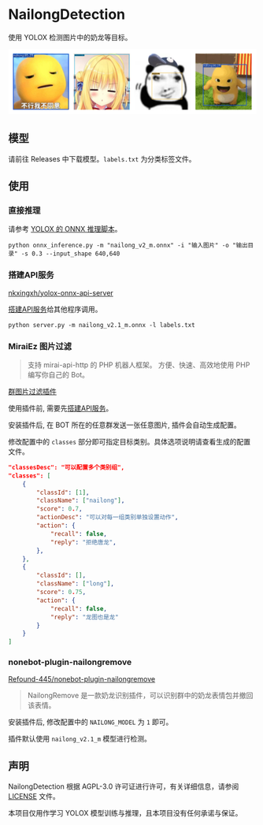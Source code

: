 # NailongDetection

使用 YOLOX 检测图片中的奶龙等目标。

![输出效果图](./images/examples.png)

## 模型

请前往 Releases 中下载模型。`labels.txt` 为分类标签文件。

## 使用

### 直接推理

请参考 [YOLOX 的 ONNX 推理脚本](https://github.com/Megvii-BaseDetection/YOLOX/blob/main/demo/ONNXRuntime/onnx_inference.py)。

```
python onnx_inference.py -m "nailong_v2_m.onnx" -i "输入图片" -o "输出目录" -s 0.3 --input_shape 640,640
```

### 搭建API服务

[nkxingxh/yolox-onnx-api-server](https://github.com/nkxingxh/yolox-onnx-api-server)

[搭建API服务](https://github.com/nkxingxh/yolox-onnx-api-server)给其他程序调用。

```
python server.py -m nailong_v2.1_m.onnx -l labels.txt
```

### MiraiEz 图片过滤

> 支持 mirai-api-http 的 PHP 机器人框架。
> 方便、快速、高效地使用 PHP 编写你自己的 Bot。

[群图片过滤插件](https://github.com/nkxingxh/miraiez-plugins/blob/main/top.nkxingxh.miraiez.yolox.ImageFilter.php)

使用插件前, 需要先[搭建API服务](#搭建API服务)。

安装插件后, 在 BOT 所在的任意群发送一张任意图片, 插件会自动生成配置。

修改配置中的 `classes` 部分即可指定目标类别。具体选项说明请查看生成的配置文件。

```json
"classesDesc": "可以配置多个类别组",
"classes": [
    {
        "classId": [1],
        "className": ["nailong"],
        "score": 0.7,
        "actionDesc": "可以对每一组类别单独设置动作",
        "action": {
            "recall": false,
            "reply": "拒绝唐龙",
        },
    },
    {
        "classId": [],
        "className": ["long"],
        "score": 0.75,
        "action": {
            "recall": false,
            "reply": "龙图也是龙"
        }
    }
]
```

### nonebot-plugin-nailongremove

[Refound-445/nonebot-plugin-nailongremove](https://github.com/Refound-445/nonebot-plugin-nailongremove)

> NailongRemove 是一款奶龙识别插件，可以识别群中的奶龙表情包并撤回该表情。

安装插件后, 修改配置中的 `NAILONG_MODEL` 为 `1` 即可。

插件默认使用 `nailong_v2.1_m` 模型进行检测。

## 声明

NailongDetection 根据 AGPL-3.0 许可证进行许可，有关详细信息，请参阅 [LICENSE](./LICENSE) 文件。

本项目仅用作学习 YOLOX 模型训练与推理，且本项目没有任何承诺与保证。
